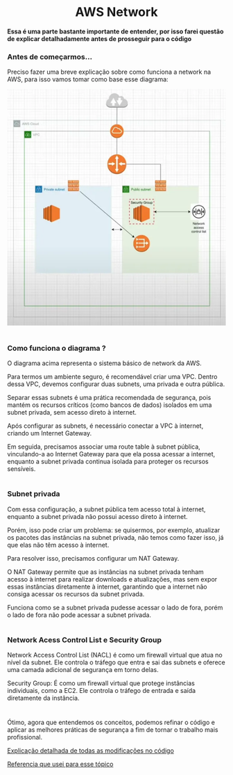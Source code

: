 ### <h1 align=center> AWS Network </h1>

<b>Essa é uma parte bastante importante de entender, por isso farei questão de explicar detalhadamente antes de prosseguir para o código</b>

### Antes de começarmos...

Preciso fazer uma breve explicação sobre como funciona a network na AWS, para isso vamos tomar como base esse diagrama:

<img src="https://github.com/Rodrigolppz/Vexpenses-Terraform/blob/main/Arquivos/network/Network.png">

#

### Como funciona o diagrama ? 

<p>
  O diagrama acima representa o sistema básico de network da AWS.

 Para termos um ambiente seguro, é recomendável criar uma VPC. Dentro dessa VPC, devemos configurar duas subnets, uma privada e outra pública. 
 
 Separar essas subnets é uma prática recomendada de segurança, pois mantém os recursos críticos (como bancos de dados) isolados em uma subnet privada, sem acesso direto à internet. 
 
 Após configurar as subnets, é necessário conectar a VPC à internet, criando um Internet Gateway. 
 
 Em seguida, precisamos associar uma route table à subnet pública, vinculando-a ao Internet Gateway para que ela possa acessar a internet, enquanto a subnet privada continua isolada para proteger os recursos sensíveis.

</p>

#

### Subnet privada 

<p>
  Com essa configuração, a subnet pública tem acesso total à internet, enquanto a subnet privada não possui acesso direto à internet. 
  
  Porém, isso pode criar um problema: se quisermos, por exemplo, atualizar os pacotes das instâncias na subnet privada, não temos como fazer isso, já que elas não têm acesso à internet. 
  
  Para resolver isso, precisamos configurar um NAT Gateway. 
  
  O NAT Gateway permite que as instâncias na subnet privada tenham acesso à internet para realizar downloads e atualizações, mas sem expor essas instâncias diretamente à internet, garantindo que a internet não consiga acessar os recursos da subnet privada. 
  
  Funciona como se a subnet privada pudesse acessar o lado de fora, porém o lado de fora não pode acessar a subnet privada.
  
</p>

#

### Network Acess Control List e Security Group
<p>
  Network Access Control List (NACL) é como um firewall virtual que atua no nível da subnet. Ele controla o tráfego que entra e sai das subnets e oferece uma camada adicional de segurança em torno delas.

  Security Group: É como um firewall virtual que protege instâncias individuais, como a EC2. Ele controla o tráfego de entrada e saída diretamente da instância.
  
</p>

#

Ótimo, agora que entendemos os conceitos, podemos refinar o código e aplicar as melhores práticas de segurança a fim de tornar o trabalho mais profissional.

[Explicação detalhada de todas as modificações no código](https://github.com/Rodrigolppz/Vexpenses-Terraform/blob/main/Arquivos/network/explica%C3%A7%C3%B5es-c%C3%B3digo.md)

[Referencia que usei para esse tópico](https://youtu.be/2doSoMN2xvI?t=1)

#




